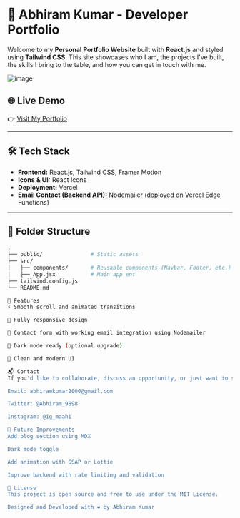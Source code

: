 # 💼 Abhiram Kumar - Developer Portfolio

Welcome to my **Personal Portfolio Website** built with **React.js** and styled using **Tailwind CSS**. This site showcases who I am, the projects I've built, the skills I bring to the table, and how you can get in touch with me.

![image](https://github.com/user-attachments/assets/ba605ad9-b84d-4277-9b92-8c8aee246731)


## 🌐 Live Demo

👉 [Visit My Portfolio](https://your-portfolio-link.vercel.app)

---

## 🛠️ Tech Stack

- **Frontend:** React.js, Tailwind CSS, Framer Motion
- **Icons & UI:** React Icons
- **Deployment:** Vercel
- **Email Contact (Backend API):** Nodemailer (deployed on Vercel Edge Functions)

---

## 📂 Folder Structure

```bash
.
├── public/               # Static assets
├── src/
│   ├── components/       # Reusable components (Navbar, Footer, etc.)
│   ├── App.jsx           # Main app ent
├── tailwind.config.js
└── README.md

🚀 Features
⚡ Smooth scroll and animated transitions

📱 Fully responsive design

📧 Contact form with working email integration using Nodemailer

🌙 Dark mode ready (optional upgrade)

🎯 Clean and modern UI

📬 Contact
If you'd like to collaborate, discuss an opportunity, or just want to say hi:

Email: abhiramkumar2000@gmail.com

Twitter: @Abhiram_9898

Instagram: @ig_maahi

🧠 Future Improvements
Add blog section using MDX

Dark mode toggle

Add animation with GSAP or Lottie

Improve backend with rate limiting and validation

📝 License
This project is open source and free to use under the MIT License.

Designed and Developed with ❤️ by Abhiram Kumar




